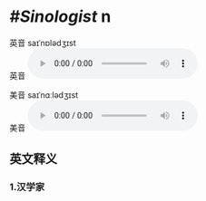 # ***\#Sinologist*** n
英音 saɪˈnɒlədʒɪst  
英音
<audio src="./media/Sinologist1_AAC.aac" controls="controls"></audio>

美音 saɪˈnɑːlədʒɪst  
美音
<audio src="./media/Sinologist2_AAC.aac" controls="controls"></audio>



  

英文释义
---
### 1.**汉学家**  


